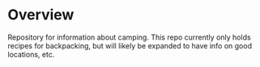 # Overview

Repository for information about camping. This repo currently only holds recipes for backpacking, but will likely be expanded to have info on good locations, etc.
